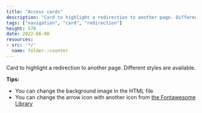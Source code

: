 ```yaml
---
title: "Access cards"
description: "Card to highlight a redirection to another page. Different styles are available."
tags: ["navigation", "card", "redirection"]
height: 570
date: 2022-06-08
resources:
- src: '*/'
  name: folder-:counter
---
```


Card to highlight a redirection to another page. Different styles are available.

**Tips:**
- You can change the background image in the HTML file
- You can change the arrow icon with another icon from [the Fontawesome Library](https://fontawesome.com/v4.7.0/icons/)
